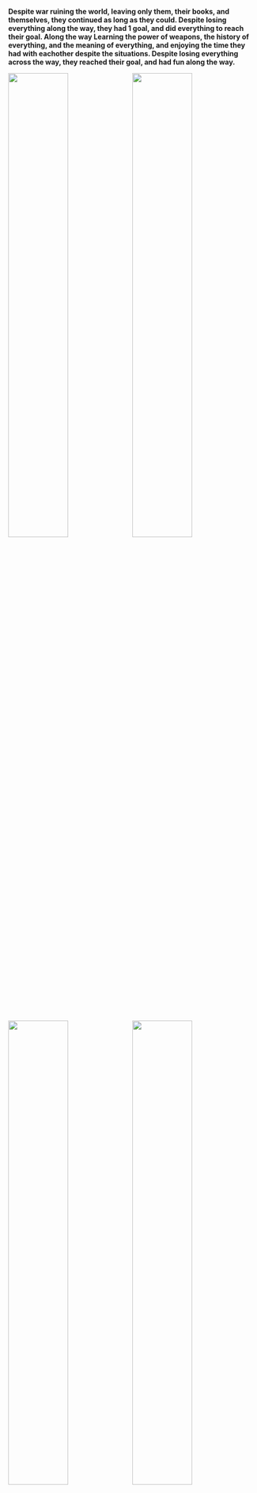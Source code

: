 
**Despite war ruining the world, leaving only them, their books, and themselves, they continued as long as they could. Despite losing everything along the way, they had 1 goal, and did everything to reach their goal. Along the way Learning the power of weapons, the history of everything, and the meaning of everything, and enjoying the time they had with eachother despite the situations. Despite losing everything across the way, they reached their goal, and had fun along the way.**

<div float="left">
  <img style="width: 49%" src="https://user-images.githubusercontent.com/19649813/227292434-67fc64c9-2b82-4c8a-bbd9-4f9b5f6a28ff.jpg">
  <img style="width: 49%" src="https://user-images.githubusercontent.com/19649813/227292656-c568eb03-4c2f-401d-9a1c-f2d09b8b57ec.jpg">
  <img style="width: 49%" src="https://user-images.githubusercontent.com/19649813/227295277-e0f2bde9-cff3-4357-b823-07fa8cddd456.png">
  <img style="width: 49%" src="https://user-images.githubusercontent.com/19649813/227296229-efa77975-11c2-40ab-a0c4-edae27baf7da.png">
  <img style="width: 49%" src="https://user-images.githubusercontent.com/19649813/227296955-41530af2-1ee6-4c3a-9d65-d7d7faa4127e.png">
  <img style="width: 49%" src="https://user-images.githubusercontent.com/19649813/227297689-b1fe69e5-e470-40c3-9ce1-f9979629a96b.png">
</div>


